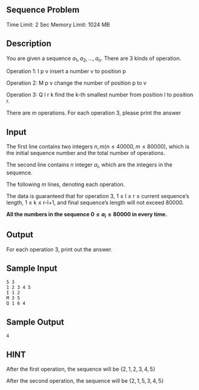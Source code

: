 ## Sequence Problem

Time Limit: 2 Sec Memory Limit: 1024 MB

## Description

You are given a sequence $a_1,a_2,…,a_n$. There are 3 kinds of operation.

Operation 1: I p v    insert a number v to position p

Operation 2: M p v   change the number of position p to v

Operation 3: Q l r k   find the k-th smallest number from position l to position r.

There are $m$ operations. For each operation 3, please print the answer

## Input

The first line contains two integers $n,m (n ≤ 40000, m ≤ 80000 )$, which is the initial sequence number and the total number of operations.

The second line contains $n$ integer $a_i$, which are the integers in the sequence.

The following $m$ lines, denoting each operation.

The data is guaranteed that for operation 3, 1 ≤ l ≤ r ≤ current sequence’s length, 1 ≤ k ≤ r-l+1, and final sequence’s length will not exceed 80000.

**All the numbers in the sequence $0 ≤ a_i ≤ 80000$ in every time.**

## Output

For each operation 3, print out the answer.

## Sample Input

```
5 3
1 2 3 4 5
I 1 2 
M 3 5
Q 1 6 4
```

## Sample Output

```
4
```

## HINT


After the first operation, the sequence will be $\{2,1,2,3,4,5\}$

After the second operation, the sequence will be $\{2,1,5,3,4,5\}$